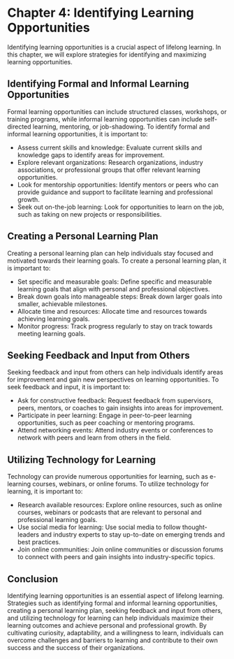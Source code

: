 Chapter 4: Identifying Learning Opportunities
=============================================

Identifying learning opportunities is a crucial aspect of lifelong learning. In this chapter, we will explore strategies for identifying and maximizing learning opportunities.

Identifying Formal and Informal Learning Opportunities
------------------------------------------------------

Formal learning opportunities can include structured classes, workshops, or training programs, while informal learning opportunities can include self-directed learning, mentoring, or job-shadowing. To identify formal and informal learning opportunities, it is important to:

* Assess current skills and knowledge: Evaluate current skills and knowledge gaps to identify areas for improvement.
* Explore relevant organizations: Research organizations, industry associations, or professional groups that offer relevant learning opportunities.
* Look for mentorship opportunities: Identify mentors or peers who can provide guidance and support to facilitate learning and professional growth.
* Seek out on-the-job learning: Look for opportunities to learn on the job, such as taking on new projects or responsibilities.

Creating a Personal Learning Plan
---------------------------------

Creating a personal learning plan can help individuals stay focused and motivated towards their learning goals. To create a personal learning plan, it is important to:

* Set specific and measurable goals: Define specific and measurable learning goals that align with personal and professional objectives.
* Break down goals into manageable steps: Break down larger goals into smaller, achievable milestones.
* Allocate time and resources: Allocate time and resources towards achieving learning goals.
* Monitor progress: Track progress regularly to stay on track towards meeting learning goals.

Seeking Feedback and Input from Others
--------------------------------------

Seeking feedback and input from others can help individuals identify areas for improvement and gain new perspectives on learning opportunities. To seek feedback and input, it is important to:

* Ask for constructive feedback: Request feedback from supervisors, peers, mentors, or coaches to gain insights into areas for improvement.
* Participate in peer learning: Engage in peer-to-peer learning opportunities, such as peer coaching or mentoring programs.
* Attend networking events: Attend industry events or conferences to network with peers and learn from others in the field.

Utilizing Technology for Learning
---------------------------------

Technology can provide numerous opportunities for learning, such as e-learning courses, webinars, or online forums. To utilize technology for learning, it is important to:

* Research available resources: Explore online resources, such as online courses, webinars or podcasts that are relevant to personal and professional learning goals.
* Use social media for learning: Use social media to follow thought-leaders and industry experts to stay up-to-date on emerging trends and best practices.
* Join online communities: Join online communities or discussion forums to connect with peers and gain insights into industry-specific topics.

Conclusion
----------

Identifying learning opportunities is an essential aspect of lifelong learning. Strategies such as identifying formal and informal learning opportunities, creating a personal learning plan, seeking feedback and input from others, and utilizing technology for learning can help individuals maximize their learning outcomes and achieve personal and professional growth. By cultivating curiosity, adaptability, and a willingness to learn, individuals can overcome challenges and barriers to learning and contribute to their own success and the success of their organizations.
